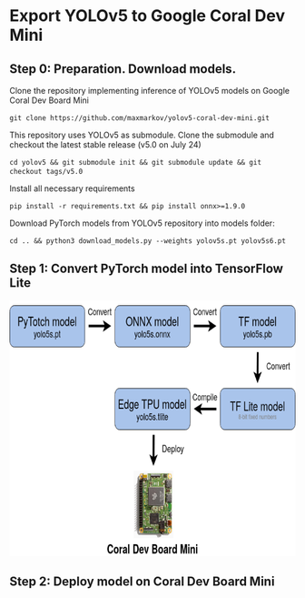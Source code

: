 # Export YOLOv5 to Google Coral Dev Mini

## Step 0: Preparation. Download models.

Clone the repository implementing inference of YOLOv5 models on Google Coral Dev Board Mini

```
git clone https://github.com/maxmarkov/yolov5-coral-dev-mini.git
```

This repository uses YOLOv5 as submodule. Clone the submodule and checkout the latest stable release (v5.0 on July 24)

```
cd yolov5 && git submodule init && git submodule update && git checkout tags/v5.0
```

Install all necessary requirements 

```
pip install -r requirements.txt && pip install onnx>=1.9.0
```

Download PyTorch models from YOLOv5 repository into models folder:

```
cd .. && python3 download_models.py --weights yolov5s.pt yolov5s6.pt 
```

## Step 1: Convert PyTorch model into TensorFlow Lite

<img src="data/diagram.png" width="650" height="450">



## Step 2: Deploy model on Coral Dev Board Mini 
